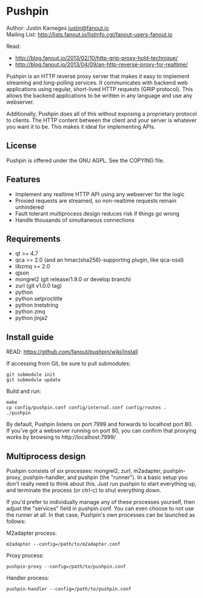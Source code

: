 Pushpin
=======
Author: Justin Karneges <justin@fanout.io>  
Mailing List: http://lists.fanout.io/listinfo.cgi/fanout-users-fanout.io

Read:
  * http://blog.fanout.io/2013/02/10/http-grip-proxy-hold-technique/
  * http://blog.fanout.io/2013/04/09/an-http-reverse-proxy-for-realtime/

Pushpin is an HTTP reverse proxy server that makes it easy to implement streaming and long-polling services. It communicates with backend web applications using regular, short-lived HTTP requests (GRIP protocol). This allows the backend applications to be written in any language and use any webserver.

Additionally, Pushpin does all of this without exposing a proprietary protocol to clients. The HTTP content between the client and your server is whatever you want it to be. This makes it ideal for implementing APIs.

License
-------

Pushpin is offered under the GNU AGPL. See the COPYING file.

Features
--------

  * Implement any realtime HTTP API using any webserver for the logic
  * Proxied requests are streamed, so non-realtime requests remain unhindered
  * Fault tolerant multiprocess design reduces risk if things go wrong
  * Handle thousands of simultaneous connections

Requirements
------------

  * qt >= 4.7
  * qca >= 2.0 (and an hmac(sha256)-supporting plugin, like qca-ossl)
  * libzmq >= 2.0
  * qjson
  * mongrel2 (git release/1.9.0 or develop branch)
  * zurl (git v1.0.0 tag)
  * python
  * python setproctitle
  * python tnetstring
  * python zmq
  * python jinja2

Install guide
-------------

READ: https://github.com/fanout/pushpin/wiki/Install

If accessing from Git, be sure to pull submodules:

    git submodule init
    git submodule update

Build and run:

    make
    cp config/pushpin.conf config/internal.conf config/routes .
    ./pushpin

By default, Pushpin listens on port 7999 and forwards to localhost port 80. If you've got a webserver running on port 80, you can confirm that proxying works by browsing to http://localhost:7999/

Multiprocess design
-------------------

Pushpin consists of six processes: mongrel2, zurl, m2adapter, pushpin-proxy, pushpin-handler, and pushpin (the "runner"). In a basic setup you don't really need to think about this. Just run pushpin to start everything up, and terminate the process (or ctrl-c) to shut everything down.

If you'd prefer to individually manage any of these processes yourself, then adjust the "services" field in pushpin.conf. You can even choose to not use the runner at all. In that case, Pushpin's own processes can be launched as follows:

M2adapter process:

    m2adapter --config=/path/to/m2adapter.conf

Proxy process:

    pushpin-proxy --config=/path/to/pushpin.conf

Handler process:

    pushpin-handler --config=/path/to/pushpin.conf
